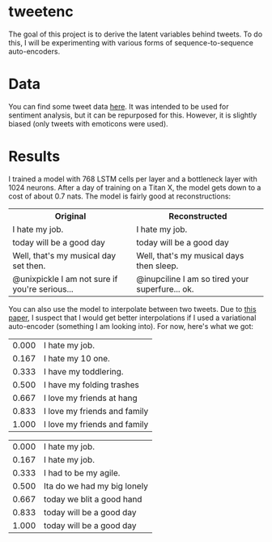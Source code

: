 # tweetenc

The goal of this project is to derive the latent variables behind tweets. To do this, I will be experimenting with various forms of sequence-to-sequence auto-encoders.

# Data

You can find some tweet data [here](http://help.sentiment140.com/for-students/). It was intended to be used for sentiment analysis, but it can be repurposed for this. However, it is slightly biased (only tweets with emoticons were used).

# Results

I trained a model with 768 LSTM cells per layer and a bottleneck layer with 1024 neurons. After a day of training on a Titan X, the model gets down to a cost of about 0.7 nats. The model is fairly good at reconstructions:

<table>
  <tr>
    <th>Original</th>
    <th>Reconstructed</th>
  </tr>
  <tr>
    <td>I hate my job.</td>
    <td>I hate my job.</td>
  </tr>
  <tr>
    <td>today will be a good day</td>
    <td>today will be a good day</td>
  </tr>
  <tr>
    <td>Well, that's my musical day set then.</td>
    <td>Well, that's my musical days then sleep.</td>
  </tr>
  <tr>
    <td>@unixpickle I am not sure if you're serious...</td>
    <td>@inupciline I am so tired your superfure...  ok.</td>
  </tr>
</table>

You can also use the model to interpolate between two tweets. Due to [this paper](https://arxiv.org/pdf/1511.06349v4.pdf), I suspect that I would get better interpolations if I used a variational auto-encoder (something I am looking into). For now, here's what we got:

<table>
  <tr><td>0.000</td><td>I hate my job.</td></tr>
  <tr><td>0.167</td><td>I hate my 10  one.</td></tr>
  <tr><td>0.333</td><td>I have my toddlering.</td></tr>
  <tr><td>0.500</td><td>I have my folding  trashes</td></tr>
  <tr><td>0.667</td><td>I love my friends at hang </td></tr>
  <tr><td>0.833</td><td>I love my friends and family</td></tr>
  <tr><td>1.000</td><td>I love my friends and family</td></tr>
</table>

<table>
  <tr><td>0.000</td><td>I hate my job.</td></tr>
  <tr><td>0.167</td><td>I hate my job.</td></tr>
  <tr><td>0.333</td><td>I had to be my agile.</td></tr>
  <tr><td>0.500</td><td>Ita do we had my big lonely</td></tr>
  <tr><td>0.667</td><td>today we blit a good hand</td></tr>
  <tr><td>0.833</td><td>today will be a good day</td></tr>
  <tr><td>1.000</td><td>today will be a good day</td></tr>
</table>
